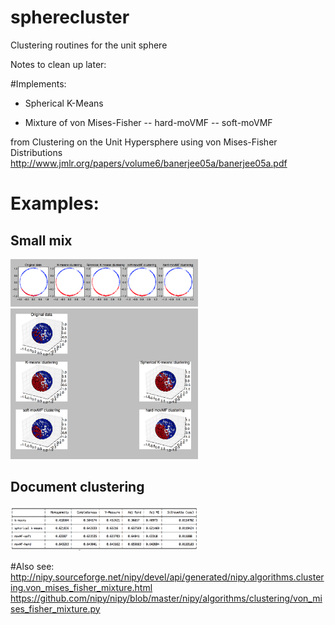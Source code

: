 # spherecluster
Clustering routines for the unit sphere

Notes to clean up later:

#Implements:

- Spherical K-Means

- Mixture of von Mises-Fisher
-- hard-moVMF
-- soft-moVMF

from
Clustering on the Unit Hypersphere using von Mises-Fisher Distributions
http://www.jmlr.org/papers/volume6/banerjee05a/banerjee05a.pdf

# Examples:

## Small mix

<img src="images/small_mix_2d.png" alt="Small mix 2d" width="300">
<img src="images/small_mix_3d.png" alt="Small mix 3d" width="300">


## Document clustering

<img src="images/document_clustering.png" alt="Document clustering" width="300">


#Also see:
http://nipy.sourceforge.net/nipy/devel/api/generated/nipy.algorithms.clustering.von_mises_fisher_mixture.html
https://github.com/nipy/nipy/blob/master/nipy/algorithms/clustering/von_mises_fisher_mixture.py